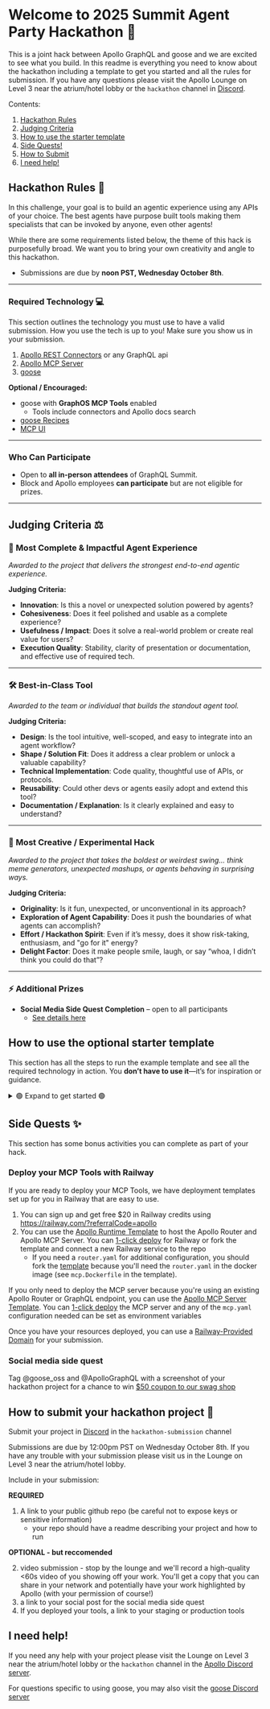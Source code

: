 # Welcome to 2025 Summit Agent Party Hackathon 🎉

This is a joint hack between Apollo GraphQL and goose and we are excited to see what you build.  In this readme is everything you need to know about the hackathon including a template to get you started and all the rules for submission. If you have any questions please visit the Apollo Lounge on Level 3 near the atrium/hotel lobby or the `hackathon` channel in [Discord](https://discord.com/invite/apollo-labs).

Contents:
 1. [Hackathon Rules](#hackathon-rules)
 2. [Judging Criteria](#judging-criteria)
 3. [How to use the starter template](#how-to-use-the-starter-template)
 4. [Side Quests!](#side-quests)
 5. [How to Submit](#how-to-submit-your-hackathon-project)
 6. [I need help!](#i-need-help)

## Hackathon Rules 📜

In this challenge, your goal is to build an agentic experience using any APIs of your choice. The best agents have purpose built tools making them specialists that can be invoked by anyone, even other agents!

While there are some requirements listed below, the theme of this hack is purposefully broad. We want you to bring your own creativity and angle to this hackathon. 

- Submissions are due by **noon PST, Wednesday October 8th**.

---

### Required Technology 💻

This section outlines the technology you must use to have a valid submission.  How you use the tech is up to you! Make sure you show us in your submission.

1. [Apollo REST Connectors](https://www.apollographql.com/docs/graphos/connectors) or any GraphQL api
2. [Apollo MCP Server](https://www.apollographql.com/docs/apollo-mcp-server)
3. [goose](https://block.github.io/goose/docs/category/guides)

**Optional / Encouraged:**  
- goose with **GraphOS MCP Tools** enabled  
  - Tools include connectors and Apollo docs search  
- [goose Recipes](https://block.github.io/goose/docs/guides/recipes/)  
- [MCP UI](https://mcpui.dev/) 

---

### Who Can Participate
- Open to **all in-person attendees** of GraphQL Summit.    
- Block and Apollo employees **can participate** but are not eligible for prizes.  

---

## Judging Criteria ⚖️

### 🥇 Most Complete & Impactful Agent Experience  
*Awarded to the project that delivers the strongest end-to-end agentic experience.*  

**Judging Criteria:**  
- **Innovation**: Is this a novel or unexpected solution powered by agents?  
- **Cohesiveness**: Does it feel polished and usable as a complete experience? 
- **Usefulness / Impact**: Does it solve a real-world problem or create real value for users?  
- **Execution Quality**: Stability, clarity of presentation or documentation, and effective use of required tech.  

---

### 🛠️ Best-in-Class Tool  
*Awarded to the team or individual that builds the standout agent tool.*  

**Judging Criteria:**  
- **Design**: Is the tool intuitive, well-scoped, and easy to integrate into an agent workflow?  
- **Shape / Solution Fit**: Does it address a clear problem or unlock a valuable capability?  
- **Technical Implementation**: Code quality, thoughtful use of APIs, or protocols.  
- **Reusability**: Could other devs or agents easily adopt and extend this tool?  
- **Documentation / Explanation**: Is it clearly explained and easy to understand?  

---

### 🎨 Most Creative / Experimental Hack  
*Awarded to the project that takes the boldest or weirdest swing... think meme generators, unexpected mashups, or agents behaving in surprising ways.*  

**Judging Criteria:**  
- **Originality**: Is it fun, unexpected, or unconventional in its approach?  
- **Exploration of Agent Capability**: Does it push the boundaries of what agents can accomplish?  
- **Effort / Hackathon Spirit**: Even if it’s messy, does it show risk-taking, enthusiasm, and "go for it" energy?  
- **Delight Factor**: Does it make people smile, laugh, or say “whoa, I didn’t think you could do that”?  

---

### ⚡️ Additional Prizes  
- **Social Media Side Quest Completion** – open to all participants  
  - [See details here](#social-media-side-quest)  

## How to use the optional starter template

This section has all the steps to run the example template and see all the required technology in action. You **don’t have to use it**—it’s for inspiration or guidance. 

<details>

  <summary>🟢 Expand to get started 🟢</summary>

### Prerequisites

1. Clone this repository and open in your preferred IDE
2. You will need an API key to access an Anthropic model via the OpenRouter provider. For this hackathon, you’ll receive credits to use Claude Sonnet 4. You may also use personal accounts or other models—there are no restrictions.

   * Navigate to [goose credits portal](https://get-goose-credits.vercel.app/)
   * Enter your email
   * Copy or download the generated API key
   * [Install goose](https://block.github.io/goose/docs/getting-started/installation)
   * Configure [OpenRouter as your provider](https://block.github.io/goose/docs/getting-started/providers#configure-provider)
   * Recommended: select [anthropic/claude-sonnet-4](https://openrouter.ai/anthropic/claude-sonnet-4)
3. Add your OPENROUTER_API_KEY to `agent/.env`
4. **Install Rover CLI**  
   ```bash
   curl -sSL https://rover.apollo.dev/nix/latest | sh
   ```


<details>
 
<summary> How to run this project </summary>

---

1. Run 
```bash
rover dev --supergraph-config ./mcp/supergraph.yaml --router-config ./mcp/router.yaml --mcp ./mcp/mcp.local.yaml
```
2. (Optional) Open a second terminal and run: 
```bash
npx @modelcontextprotocol/inspector
```
  - In MCP Inspector: click **Connect → List Tools**
  - You should see: `GetProducts`, `introspect`,`search`, `validate`
3. click + to open an new terminal and type 
```bash
cd agent
npm install
npm run dev
```
4. in the chat interface ask what tools are available and you should see the same tools as you saw in the inspector output

</details>

<details>
 
<summary> How to add a new tool to the project</summary>
This project comes with one example tool called `GetProducts` in addition to default tools provided by Apollo MCP Server. This section will show you how to generate a new tool in the operations folder here `mcp/operations`. 

### Vibe coding a new REST API Connector and MCP tool

#### Step 1: Configure the Connectors Extension
1. Open a new terminal in your IDE and run:
   ```bash
   goose configure
   ```
2. Select **`add extension`**
   > 💡 **Tip:** Extensions in goose are your MCP servers
3. Select **Streaming HTTP**, name your extension apollo, then provide this URL:
   ```
   https://mcp.apollographql.com/
   ```
   This tool generates REST connectors.

#### Step 2: Generate a New Connector
4. Start goose:
   ```bash
   goose
   ```
5. Prompt goose with:
   ```
   I need to create a new connector for the https://airlock-listings.demo-api.apollo.dev/listings endpoint and add it to my current graph, put everything in the existing ./mcp/schema.graphql file. You can test the endpoint for the response to use in the connector.
   ```
6. Validate your schema is working on localhost.

#### Step 4: Generate Operations with a Recipe
7. Exit goose (`Ctrl + C`), then run:
   ```bash
   goose configure
   ```
   - Toggle the connectors MCP **off**
   - Add your Apollo MCP Server as a new extension (if you haven't already)

8. Start goose and run the pre-made recipe:
   ```bash
   goose
   goose run --recipe .goose/generate_operation.yaml --interactive
   ```

9. When prompted:
    - **What to do with the listings graph:** Enter something like:
      `I need to get the listings with cost and amenities`
    - **Extension name:** Enter the name you gave to your Apollo MCP Server Extension
    - Press Enter and the recipe will generate a valid MCP tool in the operations folder

#### Step 5: Verify Your New Tool
10. Check your MCP Inspector or React app—you should now see the new listings tool!
     > 💡 **Tip:** You may need to restart your dev server for your react app or clear/list tools in the mcp inspector to see the changes.

</details>

<details>

 <summary> How to use goose recipes</summary>
 
### How to make a new goose Recipe

goose recipes are reusable workflows that combine extensions, prompts, and settings. You can generate a recipe directly from your current working session and then modify it as needed. To do so, follow the steps in the [recipe guide](https://block.github.io/goose/docs/guides/recipes/session-recipes#create-recipe).

</details>

</details>

## Side Quests ✨

This section has some bonus activities you can complete as part of your hack.

### Deploy your MCP Tools with Railway

If you are ready to deploy your MCP Tools, we have deployment templates set up for you in Railway that are easy to use.

1. You can sign up and get free $20 in Railway credits using https://railway.com/?referralCode=apollo
2. You can use the [Apollo Runtime Template](https://github.com/apollographql/router-template) to host the Apollo Router and Apollo MCP Server. You can [1-click deploy](https://railway.com/deploy/apollo-router) for Railway or fork the template and connect a new Railway service to the repo
   - If you need a `router.yaml` for additional configuration, you should fork the [template](https://github.com/apollographql/router-template) because you'll need the `router.yaml` in the docker image (see `mcp.Dockerfile` in the template).

If you only need to deploy the MCP server because you're using an existing Apollo Router or GraphQL endpoint, you can use the [Apollo MCP Server Template](https://github.com/apollographql/mcp-server-template). You can [1-click deploy](https://railway.com/deploy/apollo-mcp-server) the MCP server and any of the `mcp.yaml` configuration needed can be set as environment variables

Once you have your resources deployed, you can use a [Railway-Provided Domain](https://docs.railway.com/guides/public-networking#railway-provided-domain) for your submission. 

### Social media side quest

Tag @goose_oss and @ApolloGraphQL with a screenshot of your hackathon project for a chance to win [$50 coupon to our swag shop](https://www.gooseswag.xyz/)

## How to submit your hackathon project 🤝

Submit your project in [Discord](https://discord.com/invite/apollo-labs) in the `hackathon-submission` channel

Submissions are due by 12:00pm PST on Wednesday October 8th. If you have any trouble with your submission please visit us in the Lounge on Level 3 near the atrium/hotel lobby.

Include in  your submission:

**REQUIRED**

1. A link to your public github repo (be careful not to expose keys or sensitive information)
   * your repo should have a readme describing your project and how to run
     
**OPTIONAL - but reccomended**

2. video submission - stop by the lounge and we'll record a high-quality <60s video of you showing off your work. You'll get a copy that you can share in your network and potentially have your work highlighted by Apollo (with your permission of course!)
3. a link to your social post for the social media side quest
4. If you deployed your tools, a link to your staging or production tools

## I need help!

If you need any help with your project please visit the Lounge on Level 3 near the atrium/hotel lobby or the `hackathon` channel in the [Apollo Discord server](https://discord.com/invite/apollo-labs).

For questions specific to using goose, you may also visit the [goose Discord server](https://discord.gg/block-opensource)


